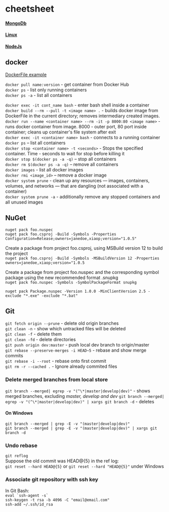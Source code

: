 # cheetsheet

#### [MongoDb](./MongoDB.md)
#### [Linux](./linux.md)
#### [NodeJs](./node.md)

## docker 
[DockerFile example](./DockerFile)

`docker pull name:version` - get container from Docker Hub  
`docker ps` - list only running containers  
`docker ps -a` - list all containers

`docker exec -it cont_name bash` - enter bash shell inside a container   
`docker build --rm --pull -t <image name> .` - builds docker image from DockerFile in the current directory; removes intermediary created images.    
`docker run --name <container name> --rm -it -p 8000:80 <image name>` - runs docker container from image. 8000 - outer port, 80 port inside container; cleans up container's file system after exit    
`docker exec -it <container name> bash` - connects to a running container  
`docker ps` – list all containers  
`docker stop <container name> -t <seconds>` - Stops the specified container. Time - seconds to wait for stop before killing it  
`docker stop $(docker ps -a -q)` – stop all containers  
`docker rm $(docker ps -a -q)` – remove all containers  
`docker images` - list all docker images  
`docker rmi <image_id>` – remove a docker image  
`docker system prune` - clean up any resources — images, containers, volumes, and networks — that are dangling (not associated with a container)  
`docker system prune -a` -  additionally remove any stopped containers and all unused images  

## NuGet
`nuget pack foo.nuspec`   
`nuget pack foo.csproj -Build -Symbols -Properties Configuration=Release;owners=janedoe,xiaop;version="1.0.5"`  

Create a package from project foo.csproj, using MSBuild version 12 to build the project  
`nuget pack foo.csproj -Build -Symbols -MSBuildVersion 12 -Properties owners=janedoe,xiaop;version="1.0.5`  

Create a package from project foo.nuspec and the corresponding symbol package using the new recommended format .snupkg  
`nuget pack foo.nuspec -Symbols -SymbolPackageFormat snupkg`  

`nuget pack Package.nuspec -Version 1.0.0 -MinClientVersion 2.5 -exclude "*.exe" -exclude "*.bat"`  


## Git
`git fetch origin --prune` - delete old origin branches  
`git clean -n` - show which untracked files will be deleted  
`git clean -f` - delete them  
`git clean -fd` - delete directories  
`git push origin dev:master` - push local dev branch to origin/master  
`git rebase --preserve-merges -i HEAD~5` - rebase and show merge commits  
`git rebase -i --root` - rebase onto first commit  
`git rm -r --cached .` - Ignore already commited files  

### Delete merged branches from local store
`git branch --merged| egrep -v "(^\*|master|develop|dev)"` - shows merged branches, excluding _master, develop and dev_
`git branch --merged| egrep -v "(^\*|master|develop|dev)" | xargs git branch -d` - deletes   

#### On Windows
`git branch --merged | grep -E -v "(master|develop|dev)"`  
`git branch --merged | grep -E -v "(master|develop|dev)" | xargs git branch -d`

### Undo rebase
`git reflog`  
Suppose the old commit was HEAD@{5} in the ref log:  
`git reset --hard HEAD@{5}`  or `git reset --hard "HEAD@{5}"` under Windows  

### Associate git repository with ssh key
In Git Bash:  
```eval `ssh-agent -s` ```   
`ssh-keygen -t rsa -b 4096 -C "email@email.com"`  
`ssh-add ~/.ssh/id_rsa`  
